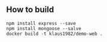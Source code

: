 ## How to build

    npm install express --save
    npm install mongoose --salve
    docker build -t klaus1982/demo-web .
